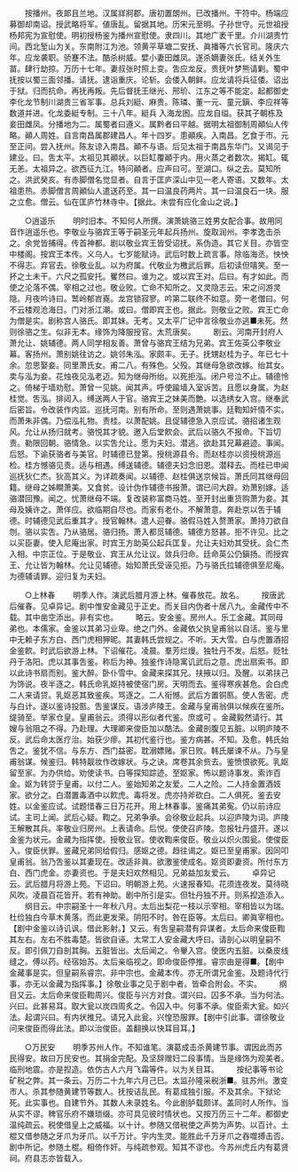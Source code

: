 <!-- { "loadSidebar": true } -->
　　按播州。夜郞且兰地。汉属牂牁郡。唐初置朗州。已改播州。干符中。杨端应募御却南诏。授武略将军。値唐乱。留据其地。历宋元至明。子孙世守。元世祖授杨邦宪为宣慰使。明初授杨鉴为播州宣慰使。隶四川。其地广袤千里。介川湖贵竹间。西北堑山为关。东南附江为池。领黄平草塘二安抚、眞播等六长官司。隆庆六年。应龙袭职。骄蹇不法。酷杀树威。嬖小妻田雌凤。遂杀嫡妻张氏。结关外生苗。肆行劫掠。万历十七年。妻叔张时照上变。吿应龙反。贵抚叶梦熊请剿。蜀中抚按以蜀三面邻播。请抚。逮诣重庆。论斩。会倭入朝鲜。应龙请将兵征倭。诏出于狱。归而抗命。再抚再叛。先后督抚王继光、邢玠、江东之等不能定。起都御史李化龙节制川湖贵三省军事。总兵刘綎、麻贵。陈璘、董一元、童元鎭、李应祥等数道并进。化龙委綎专制。三十八年。綎兵 入海龙囦。应龙自缢。获其子朝栋及妾田雌凤。分播地为二。属蜀者曰遵义。属黔者曰平越。据明太祖御制周顚仙人传略。顚人周姓。自言南昌属郡建昌人。年十四岁。患顚疾。入南昌。乞食于市。元至正间。尝入抚州。陈友谅入南昌。顚不与语。后见太祖于南昌东华门。又谒见于建业。曰。吿太平。太祖见其顚状。以巨缸覆顚于内。用火蒸之者数次。揭缸。辄无恙。太祖异之。欲西征九江。特问顚者。应声曰可。至湖口。纵之去。莫知所之。洪武癸亥。有赤脚僧名觉显者。自言于匡庐深山中见一老人寄语。又数年。太祖患热。赤脚僧言周顚仙人遣送药至。其一曰温良药两片。其一曰温良石一块。服之立愈。僧云。仙在匡庐竹林寺中。【据此。未尝有应化金山之说。】 

　　○逍遥乐 
　　明时旧本。不知何人所撰。演萧姚骆三姓男女配合事。故用同音作逍遥乐也。李敬业与骆宾王等于嗣圣元年起兵扬州。旋取润州。李孝逸击杀之。余党皆捕得。传首神都。剧以敬业宾王皆受诏抚。系伪造。其它关目。亦皆空中楼阁。按宾王本传。义乌人。七岁能赋诗。武后时数上疏言事。除临海丞。怏怏不得志。弃官去。徐敬业乱。以为府属。代敬业为檄武后罪。后初读但嘻笑。至一抔之土未干。六尺之孤安托。矍然曰。谁为之。或以宾王对。后曰。有才如此。而使之沦落不偶。宰相之过也。敬业败。亡命不知所之。又灵隐志云。宋之问游灵隐。月夜吟诗曰。鹫岭郁岧嶤。龙宫锁寂寥。吟第二联终不如意。旁一老僧曰。何不云楼观沧海日。门对浙江潮。或曰。僧即宾王也。据此。则敬业之败。宾王亡命为僧是实。剧称宫人骆氏。即其妹。无考。又太平广记中言徐敬业亦逃■未死。然则徐骆之生。似非无本。缘饰为降服授官。太荒唐矣。 
　　剧云。河南开封府人萧允让、姚辅德。两人同学相友善。萧曾与骆宾王结为兄弟。宾王佐英公李敬业幕。客扬州。萧别姚往访之。姚邻朱泓。家颇丰。无子。抚甥赵桂为子。年已七十余。忽思娶妾。同里萧氏女。甫二八。有殊色。父殁。其继母急欲改嫁。绐其女。卖与泓为妾。花烛夜见泓老迈。知为继母所绐。以死拒泓。闭户号泣不止。辅德怜之。倚梯于墙劝慰。萧曾一见姚。闻其声。呼使踰墙入室诉苦。且愿以身属。为赵桂觉。吿泓。排闼入。缚送两人于官。骆宾王之妹美而艶。以选绣女入宫。继奉武后密旨。令改装作内监。巡抚河南。别有所命。至则遇萧姚事。廷鞫知奸情不实。而萧朱非偶。乃偿泓礼物。责桂。以萧配姚。且促辅德急入京应试。骆招诸生观风。允让从扬归就考。骆悦其才貌。邀入后堂飮会。武后以骆久不报命。下旨切责。勒限回朝。骆情急。以实吿允让。愿为夫妇。潜逃。欲赴其兄幕避迹。事闻。后怒。下谕获骆者与美官。时辅德已登第。授桃源县令。而赵桂亦以资授桃源巡检。桂方憾骆见责。适与相遇。缚送辅德。辅德夫妇念旧恩。潜释去。而桂已申闻巡抚狄仁杰。狄高其义。为详疏奏闻。以辅德、赵桂俱送京候旨。萧氏同其继母回籍。继母之姊瞷萧美。又食贫。设计伪作辅德书报萧。谓已问大辟。劝萧别嫁。适骆潜回豫。闻之。忧萧继母不端。复改装称富商马姓。至开封出重货购萧为妾。其母及姨许之。萧佯应。欲临期自尽也。而家有老仆。不解萧意。奔赴京以吿于辅德。时辅德见武后重其才。授官翰林。遣人迎眷。骆假马姓入赘萧家。萧持刀欲自刎。骆以实吿。乃从骆居。骆归扬。萧入都觅辅德。辅德方怒甚。拒不许见。比之以买臣妻。使入尼庵出家。时宾王方助英公起兵匡复。允让夫妇劝其受抚。会仁杰入相。中宗正位。于是敬业、宾王从允让议。敛兵归命。廷命英公仍鎭扬。而授宾王、允让皆为翰林。允让见辅德。始知萧氏受诬见拒。乃与骆氏拉辅德俱至尼庵。为德辅请罪。迎归复为夫妇。 

　　○上林春 
　　明季人作。演武后腊月游上林。催春放花。故名。 
　　按唐武后催春。见卓异记。剧中惟安金藏见于正史。而关目内伪者十居八九。金藏传中不载。其中凿空添出。非有实也。 
　　略云。安金鉴。房州人。乐工金藏。其同母弟也。本儒家。金鉴以其弟习业卑。绝之门外。金藏依父执皇甫翁以自活。鉴与里中无赖子东方白、西门虎相狎昵。其妻韩氏尝规之。不听。天大雪。白与虎置酒招金鉴飮。时武后欲游上林。下诏催花。凌晨。羣芳烂熳。独牡丹不发。后怒。贬牡丹于洛阳。虎以其事吿鉴。称后为神。独鉴作诗隐寓讥武后之意。虎出扇索书。即以此诗书扇而别。鉴大醉。卧仆雪中。金藏来探其兄。扶掖以归。及醒。以弟扶己为饰说。夜半逐之。韩氏命乳妪持被使宿门房。天明而去。鉴得寒疾甚危。会白虎二人来请贷。乳妪恶其致鉴疾。骂逐之。二人衔憾。武后方置铜匦。使人吿密。虎与白计。遂以鉴诗投匦。吿鉴谋反。语涉庐陵王。金藏与皇甫翁俱以候疾在鉴所。缇骑至。举家仓皇。皇甫翁云。须得以形似者代鉴。庶或可 。金藏毅然请行。其嫂与翁阻之不得。乃赴理。大理卿来俊臣加以酷法。金藏剖腹见五脏。以明庐陵不反。武后命太医疗治。始获少瘳。其初代鉴行也。鉴方病甚。不知。及愈。韩氏始吿之。鉴犹不信。与东方、西门益密。耽溺嫖赌。家日败。韩氏屡谏不从。乃与皇甫翁谋。候鉴归。韩特靓妆作改嫁状。与之诀。席卷其余赀去。鉴愤恨欲死。乳妪留至家。为办供给。劝使读书。白等探知踪迹。至妪家。怖以题诗事发。索诈百金。妪为转贷于皇甫。以付二人。鉴始知弟之友爱。二人之险。二人持金置酒妓家。欲分之。白潜置毒酒中以飮虎。毒将发。虎亦持斧砍白。二人俱死。鉴去安姓。以金鉴应试。试题惜春三日万花开。用上林春事。鉴痛其弟寃。仍以前诗应试。主司上闻。武后心疑。鞫之。兄弟争承。会徐敬业起兵。以迎庐陵为词。庐陵王解散其兵。率敬业归房州。上表请命。后悦。使使召庐陵。忽报牡丹盛开。遂以金鉴为状元。金藏为指挥使。授敬业官。使收鞫来俊臣。敬业以炽火围瓮。使俊臣入。俊臣伏罪。鉴藏兄弟同给假归。感妪之德。趋往谒之。妪已至皇甫家。因同叩皇甫翁。翁乃吿鉴以其妻现在。改适非眞。欲激鉴使成名。妪资即妻资。所付东方白、西门虎金。亦妻资也。于是夫妇欢然相见。兄弟益加友爱云。 
　　卓异记云。武后腊月将游上苑。下诏曰。明朝游上苑。火速报春知。花须连夜发。莫待晓风吹。凌晨百花皆开。若有神助。剧中所引是实。但牡丹独不开。则系揑造添入。 
　　纲目云。中宗嗣圣十一年秋八月。太后出梨花一枝以示宰相。宰相皆以为瑞。杜俭独白今草木黄落。而此更发荣。阴阳不时。咎在臣等。太后曰。卿眞宰相也。【剧中金鉴以诗讥讽。借此影射。】又云。有吿皇嗣潜有异谋者。太后命来俊臣鞫其左右。左右不胜毒楚。皆欲自诬。太常工人安金藏大呼曰。请剖心以明皇嗣不反。即引佩刀自剖其胸。五脏皆出。太后闻之。令轝入宫。使医内五脏。以桑皮线缝之。傅以药。经宿始苏。太后亲临视之。即命俊臣停推。睿宗由是得■。【剧中金藏事是实。但皇嗣系睿宗。非中宗也。金藏本传。亦无所谓兄金鉴。及题诗代行事。亦无以金藏为指挥事。】徐敬业事之见于剧中者。皆牵合附会。不实。 
　　纲目又云。太后命来俊臣鞫周兴。俊臣与兴方对食。谓兴曰。囚多不承。当为何法。兴曰。此甚易耳。取大瓮以炭四周炙之。令囚入中。何事不承。俊臣索大瓮。如兴法。起谓兴曰。有内状推兄。请兄入此瓮。兴惶恐服罪。【剧中引此事。谓徐敬业问来俊臣而得此法。即以治俊臣。盖翻换以快耳目耳。】 

　　○万民安 
　　明季苏州人作。不知谁笔。演葛成击杀黄建节事。谓因此而苏民得安。故曰万民安也。其捐金完配。及坚辞赠妇二段事情。当是缘饰为观美者。临刑地震。亦是揑造。依仿古人六月飞霜等件。以为关目耳。 
　　按纪事等书论矿税之弊。其一条云。万历二十九年六月己巳。太监孙隆采税浙■。驻苏州。激变市人。杀其参随黄建节等数人。抚按诘乱民。有葛成独引服。不及其余。下狱论死。此实事也。自建节外。其数人未录姓名。今此剧胪载颇详。盖同时人所作。当从实不谬。稗官乐府不嫌琐缀。亦可具见彼时情状也。又按万历三十二年。都御史温纯疏云。税使借皇上之威福。以十计。参随又借税使之声势为声势。以百计。土棍又借参随之牙爪为牙爪。以千万计。宇内生灵。能胜此千万牙爪之吞噬搏击否。剧中所记。参随土棍。相倚作奸。与纯疏参观。知其不谬也。今苏州虎丘内有葛贤祠。府县志亦皆载入。 
